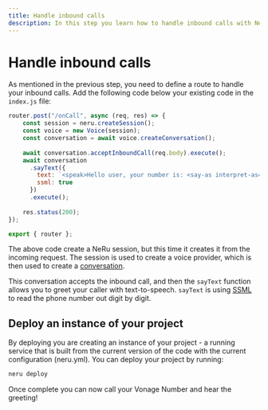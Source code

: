 ```yaml
---
title: Handle inbound calls
description: In this step you learn how to handle inbound calls with NeRu.
---
```


# Handle inbound calls

As mentioned in the previous step, you need to define a route to handle your inbound calls. Add the following code below your existing code in the `index.js` file:

```javascript
router.post("/onCall", async (req, res) => {
    const session = neru.createSession();
    const voice = new Voice(session);
    const conversation = await voice.createConversation();
  
    await conversation.acceptInboundCall(req.body).execute();
    await conversation
      .sayText({
        text: `<speak>Hello user, your number is: <say-as interpret-as='digits'>${req.body.body.channel.from.number}</say-as></speak>`,
        ssml: true
      })
      .execute();
  
    res.status(200);
});

export { router };
```

The above code create a NeRu session, but this time it creates it from the incoming request. The session is used to create a voice provider, which is then used to create a [conversation](/conversation/concepts/conversation).

This conversation accepts the inbound call, and then the `sayText` function allows you to greet your caller with text-to-speech. `sayText` is using [SSML](https://www.w3.org/TR/speech-synthesis11/) to read the phone number out digit by digit.

## Deploy an instance of your project

By deploying you are creating an instance of your project - a running service that is built from the current version of the code with the current configuration (neru.yml). You can deploy your project by running:

```sh
neru deploy
```

Once complete you can now call your Vonage Number and hear the greeting!